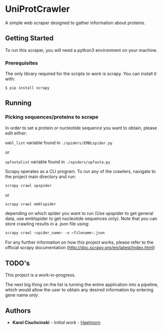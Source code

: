 # UniProtCrawler

A simple web scraper designed to gather information about proteins.

## Getting Started

To run this scraper, you will need a python3 environment on your machine.

### Prerequisites

The only library required for the scripts to work is scrapy. You can install it with:

```
$ pip install scrapy
```

## Running

### Picking sequences/proteins to scrape

In order to set a protein or nucleotide sequence you want to obtain, please edit either: 

`embl_list` variable found in `./spiders/EMBLspider.py`

or

`upfastalist` variable found in `./spiders/upfasta.py`

Scrapy operates as a CLI program. To run any of the crawlers, navigate to the project main directory and run:

```bash
scrapy crawl upspider
```

or

```bash
scrapy crawl emblspider
```

depending on which spider you want to run (Use upspider to get general data, use emblspider to get nucleotide sequences only). Note that you can store crawling results in a .json file using:

```bash
scrapy crawl <spider_name> -o <filename>.json
```

For any further information on how this project works, please refer to the official scrapy documentation (http://doc.scrapy.org/en/latest/index.html)

## TODO's

This project is a work-in-progress.

The next big thing on the list is turning the entire application into a pipeline, which would allow the user to obtain any desired information by entering gene name *only*.

## Authors

* **Karol Ciuchcinski** - *Initial work* - [Haelmorn](https://github.com/Haelmorn)
